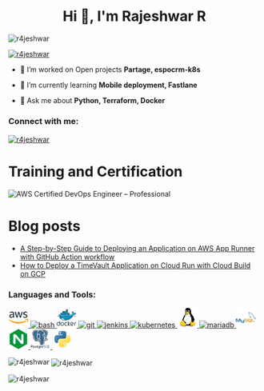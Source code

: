 <h1 align="center">Hi 👋, I'm Rajeshwar R</h1>

<p align="left"> <img src="https://komarev.com/ghpvc/?username=r4jeshwar&label=Profile%20views&color=040506&style=flat" alt="r4jeshwar" /> </p>

<p align="left"> <a href="https://github.com/ryo-ma/github-profile-trophy"><img src="https://github-profile-trophy.vercel.app/?username=r4jeshwar" alt="r4jeshwar" /></a> </p>

- 🔭 I’m worked on Open projects **Partage, espocrm-k8s**

- 🌱 I’m currently learning **Mobile deployment, Fastlane**

- 💬 Ask me about **Python, Terraform, Docker**

<h3 align="left">Connect with me:</h3>
<p align="left">
<a href="https://linkedin.com/in/r4jeshwar" target="blank"><img align="center" src="https://raw.githubusercontent.com/rahuldkjain/github-profile-readme-generator/master/src/images/icons/Social/linked-in-alt.svg" alt="r4jeshwar" height="30" width="40" /></a>
</p>

# Training and Certification

<!--START_SECTION:badges-->
![AWS Certified DevOps Engineer – Professional](https://images.credly.com/size/80x80/images/bd31ef42-d460-493e-8503-39592aaf0458/image.png "AWS Certified DevOps Engineer – Professional")
<!--END_SECTION:badges-->

# Blog posts
<!-- BLOG-POST-LIST:START -->
- [A Step-by-Step Guide to Deploying an Application on AWS App Runner with GitHub Action workflow](https://dev.to/ittrident/a-step-by-step-guide-to-deploying-an-application-on-aws-app-runner-with-github-action-workflow-17ke)
- [How to Deploy a TimeVault Application on Cloud Run with Cloud Build on GCP](https://dev.to/ittrident/timevault-on-gcp-cloudrun-4d5k)
<!-- BLOG-POST-LIST:END -->

<h3 align="left">Languages and Tools:</h3>
<p align="left"> <a href="https://aws.amazon.com" target="_blank" rel="noreferrer"> <img src="https://raw.githubusercontent.com/devicons/devicon/master/icons/amazonwebservices/amazonwebservices-original-wordmark.svg" alt="aws" width="40" height="40"/> </a> <a href="https://www.gnu.org/software/bash/" target="_blank" rel="noreferrer"> <img src="https://www.vectorlogo.zone/logos/gnu_bash/gnu_bash-icon.svg" alt="bash" width="40" height="40"/> </a> <a href="https://www.docker.com/" target="_blank" rel="noreferrer"> <img src="https://raw.githubusercontent.com/devicons/devicon/master/icons/docker/docker-original-wordmark.svg" alt="docker" width="40" height="40"/> </a> <a href="https://git-scm.com/" target="_blank" rel="noreferrer"> <img src="https://www.vectorlogo.zone/logos/git-scm/git-scm-icon.svg" alt="git" width="40" height="40"/> </a> <a href="https://www.jenkins.io" target="_blank" rel="noreferrer"> <img src="https://www.vectorlogo.zone/logos/jenkins/jenkins-icon.svg" alt="jenkins" width="40" height="40"/> </a> <a href="https://kubernetes.io" target="_blank" rel="noreferrer"> <img src="https://www.vectorlogo.zone/logos/kubernetes/kubernetes-icon.svg" alt="kubernetes" width="40" height="40"/> </a> <a href="https://www.linux.org/" target="_blank" rel="noreferrer"> <img src="https://raw.githubusercontent.com/devicons/devicon/master/icons/linux/linux-original.svg" alt="linux" width="40" height="40"/> </a> <a href="https://mariadb.org/" target="_blank" rel="noreferrer"> <img src="https://www.vectorlogo.zone/logos/mariadb/mariadb-icon.svg" alt="mariadb" width="40" height="40"/> </a> <a href="https://www.mysql.com/" target="_blank" rel="noreferrer"> <img src="https://raw.githubusercontent.com/devicons/devicon/master/icons/mysql/mysql-original-wordmark.svg" alt="mysql" width="40" height="40"/> </a> <a href="https://www.nginx.com" target="_blank" rel="noreferrer"> <img src="https://raw.githubusercontent.com/devicons/devicon/master/icons/nginx/nginx-original.svg" alt="nginx" width="40" height="40"/> </a> <a href="https://www.postgresql.org" target="_blank" rel="noreferrer"> <img src="https://raw.githubusercontent.com/devicons/devicon/master/icons/postgresql/postgresql-original-wordmark.svg" alt="postgresql" width="40" height="40"/> </a> <a href="https://www.python.org" target="_blank" rel="noreferrer"> <img src="https://raw.githubusercontent.com/devicons/devicon/master/icons/python/python-original.svg" alt="python" width="40" height="40"/> </a> </p>

<p><img align="left" src="https://github-readme-stats.vercel.app/api/top-langs?username=r4jeshwar&show_icons=true&theme=dark&locale=en&layout=compact" alt="r4jeshwar" /></p>

<p>&nbsp;<img align="center" src="https://github-readme-stats.vercel.app/api?username=r4jeshwar&show_icons=true&theme=dark&locale=en" alt="r4jeshwar" /></p>

<p><img align="center" src="https://github-readme-streak-stats.herokuapp.com/?user=r4jeshwar&theme=dark" alt="r4jeshwar" /></p>


